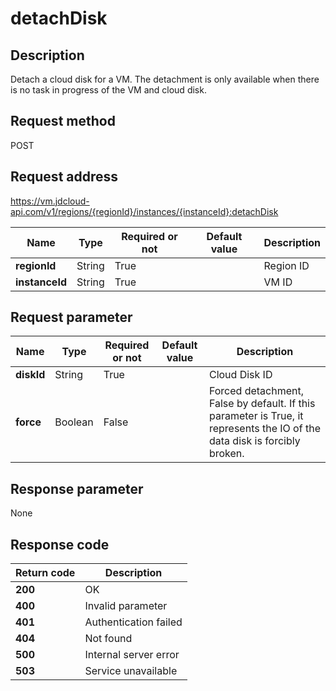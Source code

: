 # detachDisk


## Description
Detach a cloud disk for a VM. The detachment is only available when there is no task in progress of the VM  and cloud disk.<br>


## Request method
POST

## Request address
https://vm.jdcloud-api.com/v1/regions/{regionId}/instances/{instanceId}:detachDisk

|Name|Type|Required or not|Default value|Description|
|---|---|---|---|---|
|**regionId**|String|True| |Region ID|
|**instanceId**|String|True| |VM ID|

## Request parameter
|Name|Type|Required or not|Default value|Description|
|---|---|---|---|---|
|**diskId**|String|True| |Cloud Disk ID|
|**force**|Boolean|False| |Forced detachment, False by default. If this parameter is True, it represents the IO of the data disk is forcibly broken.|


## Response parameter
None


## Response code
|Return code|Description|
|---|---|
|**200**|OK|
|**400**|Invalid parameter|
|**401**|Authentication failed|
|**404**|Not found|
|**500**|Internal server error|
|**503**|Service unavailable|
